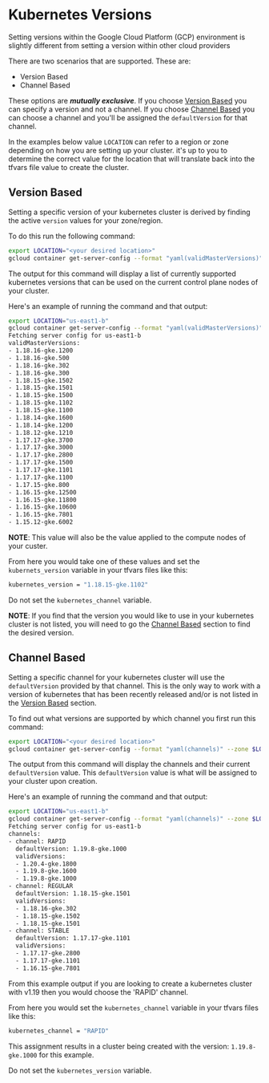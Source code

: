 # Kubernetes Versions

Setting versions within the Google Cloud Platform (GCP) environment is slightly different from setting a version within other cloud providers

There are two scenarios that are supported. These are:

- Version Based
- Channel Based

These options are ***mutually exclusive***. If you choose [Version Based](#version-based) you can specify a version and not a channel. If you choose [Channel Based](#channel-based) you can choose a channel and you'll be assigned the `defaultVersion` for that channel.

In the examples below value `LOCATION` can refer to a region or zone depending on how you are setting up your cluster. it's up to you to determine the correct value for the location that will translate back into the tfvars file value to create the cluster.

## Version Based

Setting a specific version of your kubernetes cluster is derived by finding the active `version` values for your zone/region.

To do this run the following command:

```bash
export LOCATION="<your desired location>"
gcloud container get-server-config --format "yaml(validMasterVersions)" --zone $LOCATION
```

The output for this command will display a list of currently supported kubernetes versions that can be used on the current control plane nodes of your cluster.

Here's an example of running the command and that output:

```bash
export LOCATION="us-east1-b"
gcloud container get-server-config --format "yaml(validMasterVersions)" --zone $LOCATION
Fetching server config for us-east1-b
validMasterVersions:
- 1.18.16-gke.1200
- 1.18.16-gke.500
- 1.18.16-gke.302
- 1.18.16-gke.300
- 1.18.15-gke.1502
- 1.18.15-gke.1501
- 1.18.15-gke.1500
- 1.18.15-gke.1102
- 1.18.15-gke.1100
- 1.18.14-gke.1600
- 1.18.14-gke.1200
- 1.18.12-gke.1210
- 1.17.17-gke.3700
- 1.17.17-gke.3000
- 1.17.17-gke.2800
- 1.17.17-gke.1500
- 1.17.17-gke.1101
- 1.17.17-gke.1100
- 1.17.15-gke.800
- 1.16.15-gke.12500
- 1.16.15-gke.11800
- 1.16.15-gke.10600
- 1.16.15-gke.7801
- 1.15.12-gke.6002
```

**NOTE**: This value will also be the value applied to the compute nodes of your custer.

From here you would take one of these values and set the `kubernets_version` variable in your tfvars files like this:

```bash
kubernetes_version = "1.18.15-gke.1102"
```

Do not set the `kubernetes_channel` variable.

**NOTE**: If you find that the version you would like to use in your kubernetes cluster is not listed, you will need to go the [Channel Based](#channel-based) section to find the desired version.

## Channel Based

Setting a specific channel for  your kubernetes cluster will use the `defaultVersion` provided by that channel. This is the only way to work with a version of kubernetes that has been recently released and/or is not listed in the [Version Based](#version-based) section.

To find out what versions are supported by which channel you first run this command:

```bash
export LOCATION="<your desired location>"
gcloud container get-server-config --format "yaml(channels)" --zone $LOCATION
```

The output from this command will display the channels and their current `defaultVersion` value. This `defaultVersion` value is what will be assigned to your cluster upon creation.

Here's an example of running the command and that output:

```bash
export LOCATION="us-east1-b"
gcloud container get-server-config --format "yaml(channels)" --zone $LOCATION
Fetching server config for us-east1-b
channels:
- channel: RAPID
  defaultVersion: 1.19.8-gke.1000
  validVersions:
  - 1.20.4-gke.1800
  - 1.19.8-gke.1600
  - 1.19.8-gke.1000
- channel: REGULAR
  defaultVersion: 1.18.15-gke.1501
  validVersions:
  - 1.18.16-gke.302
  - 1.18.15-gke.1502
  - 1.18.15-gke.1501
- channel: STABLE
  defaultVersion: 1.17.17-gke.1101
  validVersions:
  - 1.17.17-gke.2800
  - 1.17.17-gke.1101
  - 1.16.15-gke.7801
```

From this example output if you are looking to create a kubernetes cluster with v1.19 then you would choose the 'RAPID' channel.

From here you would set the `kubernetes_channel` variable in your tfvars files like this:

```bash
kubernetes_channel = "RAPID"
```

This assignment results in a cluster being created with the version: `1.19.8-gke.1000` for this example.

Do not set the `kubernetes_version` variable.
